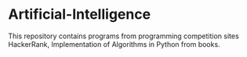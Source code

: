 # Artificial-Intelligence
This repository contains programs from programming competition sites HackerRank, Implementation of Algorithms in Python from books.

